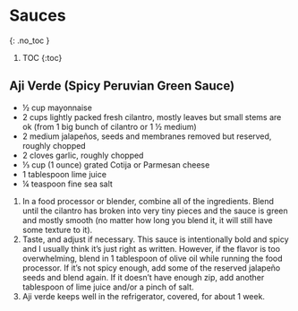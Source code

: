 # Sauces
{: .no_toc }

1. TOC
{:toc}

## Aji Verde (Spicy Peruvian Green Sauce)

* ½ cup mayonnaise
* 2 cups lightly packed fresh cilantro, mostly leaves but small stems are ok (from 1 big bunch of cilantro or 1 ½ medium)
* 2 medium jalapeños, seeds and membranes removed but reserved, roughly chopped
* 2 cloves garlic, roughly chopped
* ⅓ cup (1 ounce) grated Cotija or Parmesan cheese
* 1 tablespoon lime juice
* ¼ teaspoon fine sea salt

1. In a food processor or blender, combine all of the ingredients. Blend until the cilantro has broken into very tiny pieces and the sauce is green and mostly smooth (no matter how long you blend it, it will still have some texture to it).
1. Taste, and adjust if necessary. This sauce is intentionally bold and spicy and I usually think it’s just right as written. However, if the flavor is too overwhelming, blend in 1 tablespoon of olive oil while running the food processor. If it’s not spicy enough, add some of the reserved jalapeño seeds and blend again. If it doesn’t have enough zip, add another tablespoon of lime juice and/or a pinch of salt.
1. Aji verde keeps well in the refrigerator, covered, for about 1 week.
